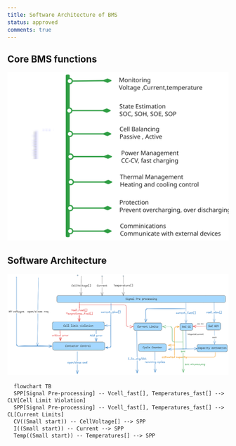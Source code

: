 ```yaml
---
title: Software Architecture of BMS
status: approved
comments: true
---
```




## Core BMS functions
![Core BMS functtions](bms_functions.svg)


## Software Architecture  
![Description of Image](bms_application_architecture.png)


```mermaid
  flowchart TB
  SPP[Signal Pre-processing] -- Vcell_fast[], Temperatures_fast[] --> CLV[Cell Limit Violation]
  SPP[Signal Pre-processing] -- Vcell_fast[], Temperatures_fast[] --> CL[Current Limits]
  CV((Small start)) -- CellVoltage[] --> SPP
  I((Small start)) -- Current --> SPP
  Temp((Small start)) -- Temperatures[] --> SPP
```
